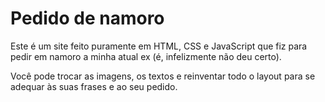 # Pedido de namoro
Este é um site feito puramente em HTML, CSS e JavaScript que fiz para pedir em namoro a minha atual ex (é, infelizmente não deu certo).

Você pode trocar as imagens, os textos e reinventar todo o layout para se adequar às suas frases e ao seu pedido.
